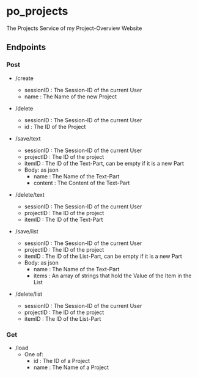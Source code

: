 # po_projects
The Projects Service of my Project-Overview Website

## Endpoints
### Post
 - /create
   - sessionID : The Session-ID of the current User
   - name : The Name of the new Project
 - /delete
   - sessionID : The Session-ID of the current User
   - id : The ID of the Project

 - /save/text
   - sessionID : The Session-ID of the current User
   - projectID : The ID of the project
   - itemID : The ID of the Text-Part, can be empty if it is a new Part
   - Body: as json
     - name : The Name of the Text-Part
     - content : The Content of the Text-Part
 - /delete/text
   - sessionID : The Session-ID of the current User
   - projectID : The ID of the project
   - itemID : The ID of the Text-Part

 - /save/list
   - sessionID : The Session-ID of the current User
   - projectID : The ID of the project
   - itemID : The ID of the List-Part, can be empty if it is a new Part
   - Body: as json
     - name : The Name of the Text-Part
     - items : An array of strings that hold the Value of the Item in the List
 - /delete/list
   - sessionID : The Session-ID of the current User
   - projectID : The ID of the project
   - itemID : The ID of the List-Part

### Get
 - /load
   - One of:
     - id : The ID of a Project
     - name : The Name of a Project
